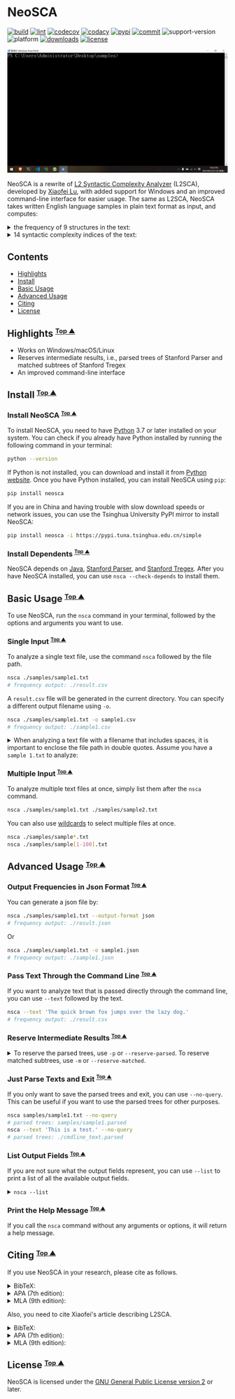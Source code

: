 # NeoSCA

[![build](https://github.com/tanloong/neosca/workflows/build/badge.svg)](https://github.com/tanloong/neosca/actions?query=workflow%3Abuild)
[![lint](https://github.com/tanloong/neosca/workflows/lint/badge.svg)](https://github.com/tanloong/neosca/actions?query=workflow%3ALint)
[![codecov](https://img.shields.io/codecov/c/github/tanloong/neosca)](https://codecov.io/gh/tanloong/neosca)
[![codacy](https://app.codacy.com/project/badge/Grade/6d49b7a0f3ac44b79d6fc6b87b303034)](https://www.codacy.com/gh/tanloong/neosca/dashboard?utm_source=github.com&amp;utm_medium=referral&amp;utm_content=tanloong/neosca&amp;utm_campaign=Badge_Grade)
[![pypi](https://img.shields.io/pypi/v/neosca)](https://pypi.org/project/neosca)
[![commit](https://img.shields.io/github/last-commit/tanloong/neosca)](https://github.com/tanloong/neosca/commits/master)
![support-version](https://img.shields.io/pypi/pyversions/neosca)
![platform](https://img.shields.io/badge/platform-Windows%20%7C%20macOS%20%7C%20Linux-lightgray)
[![downloads](https://img.shields.io/pypi/dm/neosca)](#install)
[![license](https://img.shields.io/github/license/tanloong/neosca)](https://github.com/tanloong/neosca/blob/master/LICENSE.txt)

![](img/testing-on-Windows.gif)

NeoSCA is a rewrite of
[L2 Syntactic Complexity Analyzer](http://personal.psu.edu/xxl13/downloads/l2sca.html) (L2SCA),
developed by
[Xiaofei Lu](http://personal.psu.edu/xxl13/index.html),
with added support for Windows and an improved command-line interface for easier usage.
The same as L2SCA, NeoSCA takes written English language samples in plain text format as input, and computes:

<details>

<summary>
the frequency of 9 structures in the text:
</summary>

1. words (W)
2. sentences (S)
3. verb phrases (VP)
4. clauses (C)
5. T-units (T)
6. dependent clauses (DC)
7. complex T-units (CT)
8. coordinate phrases (CP)
9. complex nominals (CN), and

</details>

<details>

<summary>
14 syntactic complexity indices of the text:
</summary>

1. mean length of sentence (MLS)
2. mean length of T-unit (MLT)
3. mean length of clause (MLC)
4. clauses per sentence (C/S)
5. verb phrases per T-unit (VP/T)
6. clauses per T-unit (C/T)
7. dependent clauses per clause (DC/C)
8. dependent clauses per T-unit (DC/T)
9. T-units per sentence (T/S)
10. complex T-unit ratio (CT/T)
11. coordinate phrases per T-unit (CP/T)
12. coordinate phrases per clause (CP/C)
13. complex nominals per T-unit (CN/T)
14. complex nominals per clause (CP/C)

</details>

## Contents

<!-- vim-markdown-toc GFM -->

* [Highlights](#highlights)
* [Install](#install)
* [Basic Usage](#basic-usage)
* [Advanced Usage](#advanced-usage)
* [Citing](#citing)
* [License](#license)

<!-- vim-markdown-toc -->

## <a name="highlights"></a> Highlights <small><sup>[Top ▲](#contents)</sup></small>

* Works on Windows/macOS/Linux
* Reserves intermediate results, i.e., parsed trees of Stanford Parser and matched subtrees of Stanford Tregex
* An improved command-line interface

## <a name="install"></a> Install <small><sup>[Top ▲](#contents)</sup></small>

### Install NeoSCA <small><sup>[Top ▲](#contents)</sup></small>

To install NeoSCA, you need to have [Python](https://www.python.org/) 3.7 or later installed on your system. You can check if you already have Python installed by running the following command in your terminal:

```sh
python --version
```

If Python is not installed, you can download and install it from [Python website](https://www.python.org/downloads/). Once you have Python installed, you can install NeoSCA using `pip`:

```sh
pip install neosca
```

If you are in China and having trouble with slow download speeds or network issues, you can use the Tsinghua University PyPI mirror to install NeoSCA:

```sh
pip install neosca -i https://pypi.tuna.tsinghua.edu.cn/simple
```

### Install Dependents <small><sup>[Top ▲](#contents)</sup></small>

NeoSCA depends on
[Java](https://www.java.com/en/download/manual.jsp),
[Stanford Parser](https://nlp.stanford.edu/software/lex-parser.shtml),
and
[Stanford Tregex](https://nlp.stanford.edu/software/tregex.html).
After you have NeoSCA installed, you can use `nsca --check-depends` to install them.

## <a name="basic-usage"></a> Basic Usage <small><sup>[Top ▲](#contents)</sup></small>

To use NeoSCA, run the `nsca` command in your terminal, followed by the options and arguments you want to use.

### Single Input <small><sup>[Top ▲](#contents)</sup></small>

To analyze a single text file, use the command `nsca` followed by the file path. 

```sh
nsca ./samples/sample1.txt
# frequency output: ./result.csv
```

A `result.csv` file will be generated in the current directory. You can specify a different output filename using `-o`.

```sh
nsca ./samples/sample1.txt -o sample1.csv
# frequency output: ./sample1.csv
```

<details>

<summary>
When analyzing a text file with a filename that includes spaces, it is important to enclose the file path in double quotes. Assume you have a <code>sample 1.txt</code> to analyze:
</summary>

```sh
nsca "./samples/sample 1.txt"
```

This ensures that the entire filename including the spaces, is interpreted as a single argument. Without the double quotes, the command would interpret "sample" and "1.txt" as two separate arguments and the analysis would fail.

</details>

### Multiple Input <small><sup>[Top ▲](#contents)</sup></small>

To analyze multiple text files at once, simply list them after the `nsca` command.

```sh
nsca ./samples/sample1.txt ./samples/sample2.txt
```

You can also use [wildcards](https://www.gnu.org/savannah-checkouts/gnu/clisp/impnotes/wildcard.html#wildcard-syntax) to select multiple files at once.

```sh
nsca ./samples/sample*.txt 
nsca ./samples/sample[1-100].txt
```

## <a name="advanced-usage"></a> Advanced Usage <small><sup>[Top ▲](#contents)</sup></small>

### Output Frequencies in Json Format <small><sup>[Top ▲](#contents)</sup></small>

You can generate a json file by:

```sh
nsca ./samples/sample1.txt --output-format json
# frequency output: ./result.json
```

Or

```sh
nsca ./samples/sample1.txt -o sample1.json
# frequency output: ./sample1.json
```

### Pass Text Through the Command Line <small><sup>[Top ▲](#contents)</sup></small>

If you want to analyze text that is passed directly through the command line, you can use `--text` followed by the text.

```sh
nsca --text 'The quick brown fox jumps over the lazy dog.'
# frequency output: ./result.csv
```

### Reserve Intermediate Results <small><sup>[Top ▲](#contents)</sup></small>

<details>

<summary>
To reserve the parsed trees, use <code>-p</code> or <code>--reserve-parsed</code>. To reserve matched subtrees, use <code>-m</code> or <code>--reserve-matched</code>.
</summary>

```sh
nsca samples/sample1.txt -p
# frequency output: ./result.csv
# parsed trees: ./samples/sample1.parsed
nsca samples/sample1.txt -m
# frequency output: ./result.csv
# matched subtrees: ./result_matches/
nsca samples/sample1.txt -p -m
# frequency output: ./result.csv
# parsed trees: ./samples/sample1.parsed
# matched subtrees: ./result_matches/
```

</details>

### Just Parse Texts and Exit <small><sup>[Top ▲](#contents)</sup></small>

If you only want to save the parsed trees and exit, you can use `--no-query`. This can be useful if you want to use the parsed trees for other purposes.

```sh
nsca samples/sample1.txt --no-query
# parsed trees: samples/sample1.parsed
nsca --text 'This is a test.' --no-query
# parsed trees: ./cmdline_text.parsed
```

### List Output Fields <small><sup>[Top ▲](#contents)</sup></small>

If you are not sure what the output fields represent, you can use `--list` to print a list of all the available output fields.

<details>

<summary>
<code>nsca --list</code>
</summary>

```sh
W: words
S: sentences
VP: verb phrases
C: clauses
T: T-units
DC: dependent clauses
CT: complex T-units
CP: coordinate phrases
CN: complex nominals
MLS: mean length of sentence
MLT: mean length of T-unit
MLC: mean length of clause
C/S: clauses per sentence
VP/T: verb phrases per T-unit
C/T: clauses per T-unit
DC/C: dependent clauses per clause
DC/T: dependent clauses per T-unit
T/S: T-units per sentence
CT/T: complex T-unit ratio
CP/T: coordinate phrases per T-unit
CP/C: coordinate phrases per clause
CN/T: complex nominals per T-unit
CN/C: complex nominals per clause
```

</details>

### Print the Help Message <small><sup>[Top ▲](#contents)</sup></small>

If you call the `nsca` command without any arguments or options, it will return a help message.

## <a name="citing"></a> Citing <small><sup>[Top ▲](#contents)</sup></small>

If you use NeoSCA in your research, please cite as follows.

<details>

<summary>
BibTeX:
</summary>

```BibTeX
@misc{tan2022neosca,
title        = {NeoSCA: A Rewrite of L2 Syntactic Complexity Analyzer, version 0.0.34},
author       = {Long Tan},
howpublished = {\url{https://github.com/tanloong/neosca}},
year         = {2022}
}
```

</details>

<details>

<summary>
APA (7th edition):
</summary>

<pre>Tan, L. (2022). <i>NeoSCA: A Rewrite of L2 Syntactic Complexity Analyzer</i> (version 0.0.34) [Software]. Github. https://github.com/tanloong/neosca</pre>

</details>

<details>

<summary>
MLA (9th edition):
</summary>

<pre>Tan, Long. <i>NeoSCA: A Rewrite of L2 Syntactic Complexity Analyzer</i>. version 0.0.34, GitHub, 2022, https://github.com/tanloong/neosca.</pre>

</details>

Also, you need to cite Xiaofei's article describing L2SCA.

<details>

<summary>
BibTeX:
</summary>

```BibTeX
@article{lu2010automatic,
title     = {Automatic analysis of syntactic complexity in second language writing},
author    = {Xiaofei Lu},
journal   = {International journal of corpus linguistics},
volume    = {15},
number    = {4},
pages     = {474--496},
year      = {2010},
publisher = {John Benjamins Publishing Company},
doi       = {10.1075/ijcl.15.4.02lu},
}
```

</details>

<details>

<summary>
APA (7th edition):
</summary>

<pre>Lu, X. (2010). Automatic analysis of syntactic complexity in second language writing. <i>International Journal of Corpus Linguistics</i>, 15(4), 474-496.</pre>

</details>

<details>

<summary>
MLA (9th edition):
</summary>

<pre>Lu, Xiaofei. "Automatic Analysis of Syntactic Complexity in Second Language Writing." <i>International Journal of Corpus Linguistics</i>, vol. 15, no. 4, John Benjamins Publishing Company, 2010, pp. 474-96.</pre>

</details>

## <a name="license"></a> License <small><sup>[Top ▲](#contents)</sup></small>

NeoSCA is licensed under the [GNU General Public License version 2](https://github.com/tanloong/neosca/blob/master/LICENSE.txt) or later.
